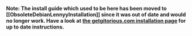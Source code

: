 **Note: The install guide which used to be here has been moved to [[ObsoleteDebianLennyyInstallation]] since it was out of date and would no longer work. Have a look at [the getgitorious.com installation page](http://getgitorious.com/install-gitorious) for up to date instructions.**